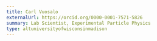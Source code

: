 ```yaml
---
title: Carl Vuosalo
externalUrl: https://orcid.org/0000-0001-7571-5826
summary: Lab Scientist, Experimental Particle Physics
type: altuniversityofwisconsinmadison
---
```

